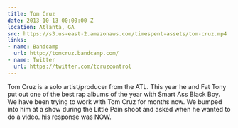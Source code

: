 ```yaml
---
title: Tom Cruz
date: 2013-10-13 00:00:00 Z
location: Atlanta, GA
src: https://s3.us-east-2.amazonaws.com/timespent-assets/tom-cruz.mp4
links:
- name: Bandcamp
  url: http://tomcruz.bandcamp.com/
- name: Twitter
  url: https://twitter.com/tcruzcontrol
---
```


Tom Cruz is a solo artist/producer from the ATL. This year he and Fat Tony put out one of the best rap albums of the year with Smart Ass Black Boy. We have been trying to work with Tom Cruz for months now. We bumped into him at a show during the Little Pain shoot and asked when he wanted to do a video. his response was NOW.
